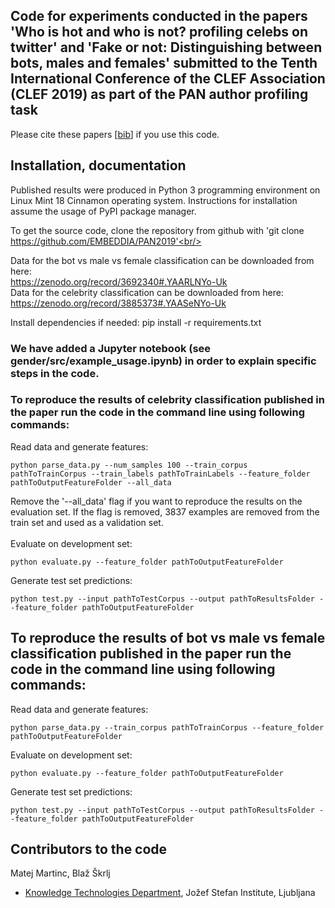 ## Code for experiments conducted in the papers 'Who is hot and who is not? profiling celebs on twitter' and 'Fake or not: Distinguishing between bots, males and females' submitted to the Tenth International Conference of the CLEF Association (CLEF 2019) as part of the PAN author profiling task ##

Please cite these papers [[bib](https://github.com/matejMartinc/PAN2019/blob/master/bibtex.js)] if you use this code.

## Installation, documentation ##

Published results were produced in Python 3 programming environment on Linux Mint 18 Cinnamon operating system. Instructions for installation assume the usage of PyPI package manager.<br/>

To get the source code, clone the repository from github with 'git clone https://github.com/EMBEDDIA/PAN2019'<br/><br/>

Data for the bot vs male vs female classification can be downloaded from here: <br/>
https://zenodo.org/record/3692340#.YAARLNYo-Uk <br/>
Data for the celebrity classification can be downloaded from here: <br/>
https://zenodo.org/record/3885373#.YAASeNYo-Uk <br/>

Install dependencies if needed: pip install -r requirements.txt

### We have added a Jupyter notebook (see gender/src/example_usage.ipynb) in order to explain specific steps in the code.

### To reproduce the results of celebrity classification published in the paper run the code in the command line using following commands: ###

Read data and generate features:<br/>
```
python parse_data.py --num_samples 100 --train_corpus pathToTrainCorpus --train_labels pathToTrainLabels --feature_folder pathToOutputFeatureFolder --all_data
```

Remove the '--all_data' flag if you want to reproduce the results on the evaluation set. If the flag is removed, 3837 examples are removed from the train set and used as a validation set.<br/><br/>
Evaluate on development set:<br/>
```
python evaluate.py --feature_folder pathToOutputFeatureFolder
```

Generate test set predictions:<br/>
```
python test.py --input pathToTestCorpus --output pathToResultsFolder --feature_folder pathToOutputFeatureFolder
```

## To reproduce the results of bot vs male vs female classification published in the paper run the code in the command line using following commands: ###

Read data and generate features:<br/>
```
python parse_data.py --train_corpus pathToTrainCorpus --feature_folder pathToOutputFeatureFolder
```

Evaluate on development set:<br/>
```
python evaluate.py --feature_folder pathToOutputFeatureFolder
```

Generate test set predictions:<br/>
```
python test.py --input pathToTestCorpus --output pathToResultsFolder --feature_folder pathToOutputFeatureFolder
```


## Contributors to the code ##

Matej Martinc, Blaž Škrlj<br/>

* [Knowledge Technologies Department](http://kt.ijs.si), Jožef Stefan Institute, Ljubljana
